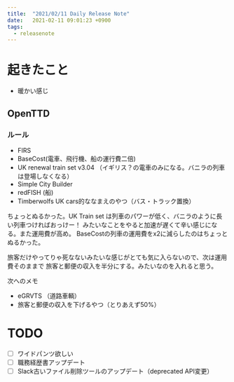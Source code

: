 ```yaml
---
title:  "2021/02/11 Daily Release Note"
date:   2021-02-11 09:01:23 +0900
tags:
  - releasenote
---
```

# 起きたこと

* 暖かい感じ

## OpenTTD

### ルール

* FIRS
* BaseCost(電車、飛行機、船の運行費二倍)
* UK renewal train set v3.04 （イギリス？の電車のみになる。バニラの列車は登場しなくなる）
* Simple City Builder
* redFISH (船)
* Timberwolfs UK cars的ななまえのやつ（バス・トラック置換）

ちょっとぬるかった。UK Train set は列車のパワーが低く、バニラのように長い列車つければおっけー！
みたいなことをやると加速が遅くて辛い感じになる。また運用費が高め。
BaseCostの列車の運用費をx2に減らしたのはちょっとぬるかった。

旅客だけやってりゃ死なないみたいな感じがとても気に入らないので、次は運用費そのままで
旅客と郵便の収入を半分にする。みたいなのを入れると思う。


次へのメモ

* eGRVTS （道路車輌）
* 旅客と郵便の収入を下げるやつ（とりあえず50%）

# TODO 

- [ ] ワイドパンツ欲しい
- [ ] 職務経歴書アップデート
- [ ] Slack古いファイル削除ツールのアップデート（deprecated API変更）